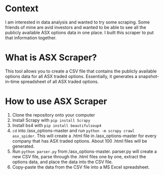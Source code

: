 # Context
I am interested in data analysis and wanted to try some scraping. Some friends of mine are avid investors and wanted to be able to see all the publicly available ASX options data in one place. I built this scraper to put that information together.

# What is ASX Scraper?
This tool allows you to create a CSV file that contains the publicly available options data for all ASX traded options. Essentially, it generates a snapshot-in-time spreadsheet of all ASX traded options.

# How to use ASX Scraper
1. Clone the repository onto your computer
2. Install Scrapy with `pip install Scrapy`
4. Install bs4 with `pip install beautifulsoup4`
5. `cd` into /asx_options-master and run `python -m scrapy crawl asx_spider`. This will create a .html file in /asx_options-master for every company that has ASX traded options. About 100 .html files will be generated.
6. Run `python parser.py` from /asx_options-master. parser.py will create a new CSV file, parse through the .html files one by one, extract the options data, and place the data into the CSV file.
7. Copy-paste the data from the CSV file into a MS Excel spreadsheet.